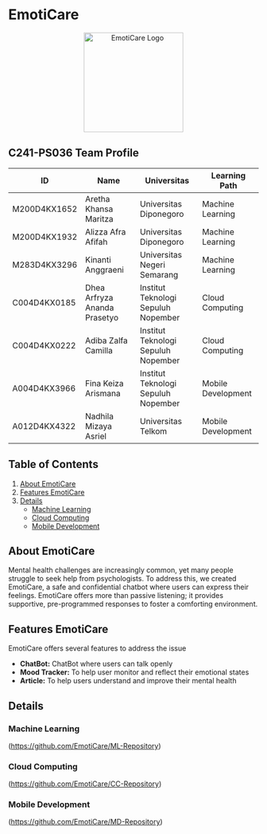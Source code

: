 # EmotiCare
<p align="center">
  <img src="https://github.com/EmotiCare/.github/assets/89828723/d4d269ee-885c-4846-9732-466b33f520bd" alt="EmotiCare Logo" width="200" height="200">
</p>

## C241-PS036 Team Profile

| ID  | Name         | Universitas | Learning Path      |
|-----|--------------|-------------|--------------------|
| M200D4KX1652   | Aretha Khansa Maritza   | Universitas Diponegoro | Machine Learning  |
| M200D4KX1932   | Alizza Afra Afifah   | Universitas Diponegoro | Machine Learning   |
| M283D4KX3296   | Kinanti Anggraeni | Universitas Negeri Semarang | Machine Learning|
| C004D4KX0185   | Dhea Arfryza Ananda Prasetyo  | Institut Teknologi Sepuluh Nopember | Cloud Computing |
| C004D4KX0222   | Adiba Zalfa Camilla  | Institut Teknologi Sepuluh Nopember | Cloud Computing   |
| A004D4KX3966   | Fina Keiza Arismana  | Institut Teknologi Sepuluh Nopember | Mobile Development  |
| A012D4KX4322   |Nadhila Mizaya Asriel  | Universitas Telkom | Mobile Development   |

## Table of Contents
1. [About EmotiCare](#about-emoticare)
2. [Features EmotiCare](#features-emoticare)
3. [Details](#details)
   - [Machine Learning](#machine-learning)
   - [Cloud Computing](#cloud-computing)
   - [Mobile Development](#mobile-development)

## About EmotiCare
Mental health challenges are increasingly common, yet many people struggle to seek help from psychologists. To address this, we created EmotiCare, a safe and confidential chatbot where users can express their feelings. EmotiCare offers more than passive listening; it provides supportive, pre-programmed responses to foster a comforting environment.

## Features EmotiCare
EmotiCare offers several features to address the issue
- **ChatBot:** ChatBot where users can talk openly
- **Mood Tracker:** To help user monitor and reflect their emotional states
- **Article:** To help users understand and improve their mental health

## Details
### Machine Learning
(https://github.com/EmotiCare/ML-Repository)

### Cloud Computing
(https://github.com/EmotiCare/CC-Repository)

### Mobile Development
(https://github.com/EmotiCare/MD-Repository)

